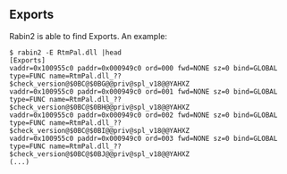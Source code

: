 ## Exports

Rabin2 is able to find Exports. An example:

    $ rabin2 -E RtmPal.dll |head
    [Exports]
    vaddr=0x100955c0 paddr=0x000949c0 ord=000 fwd=NONE sz=0 bind=GLOBAL type=FUNC name=RtmPal.dll_??$check_version@$0BC@$0BG@@priv@spl_v18@@YAHXZ
    vaddr=0x100955c0 paddr=0x000949c0 ord=001 fwd=NONE sz=0 bind=GLOBAL type=FUNC name=RtmPal.dll_??$check_version@$0BC@$0BH@@priv@spl_v18@@YAHXZ
    vaddr=0x100955c0 paddr=0x000949c0 ord=002 fwd=NONE sz=0 bind=GLOBAL type=FUNC name=RtmPal.dll_??$check_version@$0BC@$0BI@@priv@spl_v18@@YAHXZ
    vaddr=0x100955c0 paddr=0x000949c0 ord=003 fwd=NONE sz=0 bind=GLOBAL type=FUNC name=RtmPal.dll_??$check_version@$0BC@$0BJ@@priv@spl_v18@@YAHXZ
    (...)
